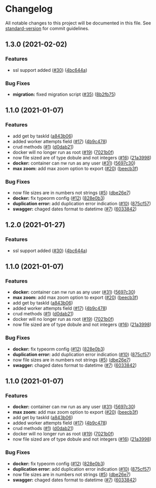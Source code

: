 # Changelog

All notable changes to this project will be documented in this file. See [standard-version](https://github.com/conventional-changelog/standard-version) for commit guidelines.

## 1.3.0 (2021-02-02)


### Features

* ssl support added ([#30](https://github.com/MapColonies/export-request-storage/issues/30)) ([4bc644a](https://github.com/MapColonies/export-request-storage/commit/4bc644a62820ba4ec8058c2539cdef1afc337df8))


### Bug Fixes

* **migration:** fixed migration script  ([#35](https://github.com/MapColonies/export-request-storage/issues/35)) ([8b2fb75](https://github.com/MapColonies/export-request-storage/commit/8b2fb7536bc5bb46937b2376246f426322ac1e38))

## 1.1.0 (2021-01-07)


### Features

* add get by taskId ([a843b06](https://github.com/MapColonies/export-request-storage/commit/a843b060759383345b92e815e4b050ffc49c537f))
* added worker attempts field ([#17](https://github.com/MapColonies/export-request-storage/issues/17)) ([4b9c478](https://github.com/MapColonies/export-request-storage/commit/4b9c478461c6a563aa6ee611f9d5823fc94744f4))
* crud methods ([#1](https://github.com/MapColonies/export-request-storage/issues/1)) ([d0dab21](https://github.com/MapColonies/export-request-storage/commit/d0dab21f3a8750caa7cadccaa9709164d3caf63a))
* docker will no longer run as root ([#19](https://github.com/MapColonies/export-request-storage/issues/19)) ([7021b0f](https://github.com/MapColonies/export-request-storage/commit/7021b0ff8692f8eb605d5601da1867d1546c4c71))
* now file sized are of type dobule and not integers ([#16](https://github.com/MapColonies/export-request-storage/issues/16)) ([21a3998](https://github.com/MapColonies/export-request-storage/commit/21a3998231859d2c1f1da36730d9ae890251009c))
* **docker:** container can nw run as any user ([#31](https://github.com/MapColonies/export-request-storage/issues/31)) ([5697c30](https://github.com/MapColonies/export-request-storage/commit/5697c30ee71357ab5aff0fd37621380d4ed17d71))
* **max zoom:** add max zoom option to export ([#20](https://github.com/MapColonies/export-request-storage/issues/20)) ([beecb3f](https://github.com/MapColonies/export-request-storage/commit/beecb3fc81aebfe718d3c4c03fba3c772c85ac87))


### Bug Fixes

* now file sizes are in numbers not strings ([#5](https://github.com/MapColonies/export-request-storage/issues/5)) ([dbe26e7](https://github.com/MapColonies/export-request-storage/commit/dbe26e7819a965c2c899326b758fd3914440852c))
* **docker:** fix typeorm config ([#12](https://github.com/MapColonies/export-request-storage/issues/12)) ([828e0b3](https://github.com/MapColonies/export-request-storage/commit/828e0b37700b19c249d0460fbc7084fb2084ea1e))
* **duplication error:** add duplication error indication ([#10](https://github.com/MapColonies/export-request-storage/issues/10)) ([875cf57](https://github.com/MapColonies/export-request-storage/commit/875cf5778f46728a02c7e605a5cb7a36e347f467))
* **swagger:** chaged dates format to datetime ([#7](https://github.com/MapColonies/export-request-storage/issues/7)) ([6033842](https://github.com/MapColonies/export-request-storage/commit/60338420da08324fa2eeed8b9ffd81869cfce38c))

## 1.2.0 (2021-01-27)


### Features

* ssl support added ([#30](https://github.com/MapColonies/export-request-storage/issues/30)) ([4bc644a](https://github.com/MapColonies/export-request-storage/commit/4bc644a62820ba4ec8058c2539cdef1afc337df8))

## 1.1.0 (2021-01-07)


### Features

* **docker:** container can nw run as any user ([#31](https://github.com/MapColonies/export-request-storage/issues/31)) ([5697c30](https://github.com/MapColonies/export-request-storage/commit/5697c30ee71357ab5aff0fd37621380d4ed17d71))
* **max zoom:** add max zoom option to export ([#20](https://github.com/MapColonies/export-request-storage/issues/20)) ([beecb3f](https://github.com/MapColonies/export-request-storage/commit/beecb3fc81aebfe718d3c4c03fba3c772c85ac87))
* add get by taskId ([a843b06](https://github.com/MapColonies/export-request-storage/commit/a843b060759383345b92e815e4b050ffc49c537f))
* added worker attempts field ([#17](https://github.com/MapColonies/export-request-storage/issues/17)) ([4b9c478](https://github.com/MapColonies/export-request-storage/commit/4b9c478461c6a563aa6ee611f9d5823fc94744f4))
* crud methods ([#1](https://github.com/MapColonies/export-request-storage/issues/1)) ([d0dab21](https://github.com/MapColonies/export-request-storage/commit/d0dab21f3a8750caa7cadccaa9709164d3caf63a))
* docker will no longer run as root ([#19](https://github.com/MapColonies/export-request-storage/issues/19)) ([7021b0f](https://github.com/MapColonies/export-request-storage/commit/7021b0ff8692f8eb605d5601da1867d1546c4c71))
* now file sized are of type dobule and not integers ([#16](https://github.com/MapColonies/export-request-storage/issues/16)) ([21a3998](https://github.com/MapColonies/export-request-storage/commit/21a3998231859d2c1f1da36730d9ae890251009c))


### Bug Fixes

* **docker:** fix typeorm config ([#12](https://github.com/MapColonies/export-request-storage/issues/12)) ([828e0b3](https://github.com/MapColonies/export-request-storage/commit/828e0b37700b19c249d0460fbc7084fb2084ea1e))
* **duplication error:** add duplication error indication ([#10](https://github.com/MapColonies/export-request-storage/issues/10)) ([875cf57](https://github.com/MapColonies/export-request-storage/commit/875cf5778f46728a02c7e605a5cb7a36e347f467))
* now file sizes are in numbers not strings ([#5](https://github.com/MapColonies/export-request-storage/issues/5)) ([dbe26e7](https://github.com/MapColonies/export-request-storage/commit/dbe26e7819a965c2c899326b758fd3914440852c))
* **swagger:** chaged dates format to datetime ([#7](https://github.com/MapColonies/export-request-storage/issues/7)) ([6033842](https://github.com/MapColonies/export-request-storage/commit/60338420da08324fa2eeed8b9ffd81869cfce38c))

## 1.1.0 (2021-01-07)


### Features

* **docker:** container can nw run as any user ([#31](https://github.com/MapColonies/export-request-storage/issues/31)) ([5697c30](https://github.com/MapColonies/export-request-storage/commit/5697c30ee71357ab5aff0fd37621380d4ed17d71))
* **max zoom:** add max zoom option to export ([#20](https://github.com/MapColonies/export-request-storage/issues/20)) ([beecb3f](https://github.com/MapColonies/export-request-storage/commit/beecb3fc81aebfe718d3c4c03fba3c772c85ac87))
* add get by taskId ([a843b06](https://github.com/MapColonies/export-request-storage/commit/a843b060759383345b92e815e4b050ffc49c537f))
* added worker attempts field ([#17](https://github.com/MapColonies/export-request-storage/issues/17)) ([4b9c478](https://github.com/MapColonies/export-request-storage/commit/4b9c478461c6a563aa6ee611f9d5823fc94744f4))
* crud methods ([#1](https://github.com/MapColonies/export-request-storage/issues/1)) ([d0dab21](https://github.com/MapColonies/export-request-storage/commit/d0dab21f3a8750caa7cadccaa9709164d3caf63a))
* docker will no longer run as root ([#19](https://github.com/MapColonies/export-request-storage/issues/19)) ([7021b0f](https://github.com/MapColonies/export-request-storage/commit/7021b0ff8692f8eb605d5601da1867d1546c4c71))
* now file sized are of type dobule and not integers ([#16](https://github.com/MapColonies/export-request-storage/issues/16)) ([21a3998](https://github.com/MapColonies/export-request-storage/commit/21a3998231859d2c1f1da36730d9ae890251009c))


### Bug Fixes

* **docker:** fix typeorm config ([#12](https://github.com/MapColonies/export-request-storage/issues/12)) ([828e0b3](https://github.com/MapColonies/export-request-storage/commit/828e0b37700b19c249d0460fbc7084fb2084ea1e))
* **duplication error:** add duplication error indication ([#10](https://github.com/MapColonies/export-request-storage/issues/10)) ([875cf57](https://github.com/MapColonies/export-request-storage/commit/875cf5778f46728a02c7e605a5cb7a36e347f467))
* now file sizes are in numbers not strings ([#5](https://github.com/MapColonies/export-request-storage/issues/5)) ([dbe26e7](https://github.com/MapColonies/export-request-storage/commit/dbe26e7819a965c2c899326b758fd3914440852c))
* **swagger:** chaged dates format to datetime ([#7](https://github.com/MapColonies/export-request-storage/issues/7)) ([6033842](https://github.com/MapColonies/export-request-storage/commit/60338420da08324fa2eeed8b9ffd81869cfce38c))
